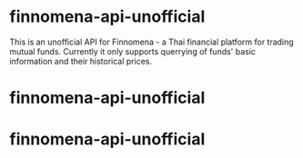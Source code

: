 # finnomena-api-unofficial

This is an unofficial API for Finnomena - a Thai financial platform for trading mutual funds. Currently it only supports querrying of funds' basic information and their historical prices. 
# finnomena-api-unofficial
# finnomena-api-unofficial
